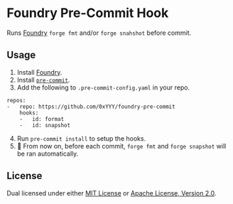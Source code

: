 # Foundry Pre-Commit Hook

Runs [Foundry](https://github.com/foundry-rs/foundry) `forge fmt` and/or `forge snahshot` before
commit.

## Usage

1. Install [Foundry](https://book.getfoundry.sh/getting-started/installation).
2. Install [`pre-commit`](https://pre-commit.com/#install).
3. Add the following to `.pre-commit-config.yaml` in your repo.

```
repos:
-   repo: https://github.com/0xYYY/foundry-pre-commit
    hooks:
    -   id: format
    -   id: snapshot
```

4. Run `pre-commit install` to setup the hooks.
5. 🎉 From now on, before each commit, `forge fmt` and `forge snapshot` will be ran automatically.

## License

Dual licensed under either [MIT License](./LICENSE-MIT) or [Apache License, Version 2.0](./LICENSE-APACHE).
